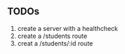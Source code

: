 ## TODOs

1. create a server with a healthcheck
2. create a /students route
3. creat a /students/:id route